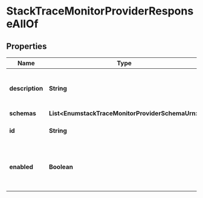 

# StackTraceMonitorProviderResponseAllOf


## Properties

| Name | Type | Description | Notes |
|------------ | ------------- | ------------- | -------------|
|**description** | **String** | A description for this Monitor Provider |  [optional] |
|**schemas** | **List&lt;EnumstackTraceMonitorProviderSchemaUrn&gt;** |  |  [optional] |
|**id** | **String** | Name of the Monitor Provider |  [optional] |
|**enabled** | **Boolean** | Indicates whether the Monitor Provider is enabled for use. |  [optional] |



